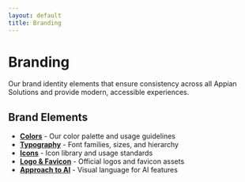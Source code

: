```yaml
---
layout: default
title: Branding
---
```


# Branding

Our brand identity elements that ensure consistency across all Appian Solutions and provide modern, accessible experiences.

## Brand Elements

- **[Colors](colors/)** - Our color palette and usage guidelines
- **[Typography](typography/)** - Font families, sizes, and hierarchy
- **[Icons](icons/)** - Icon library and usage standards
- **[Logo & Favicon](logo-and-favicon/)** - Official logos and favicon assets
- **[Approach to AI](approach-to-ai/)** - Visual language for AI features